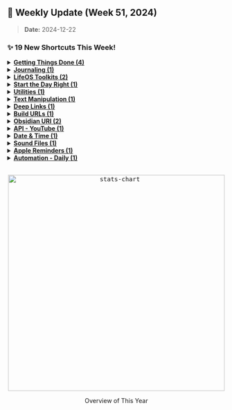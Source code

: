 ## 🎉 Weekly Update (Week 51, 2024)

> **Date:** 2024-12-22  

### ✨ 19 New Shortcuts This Week!

<details>
    <summary>
      <strong>
        <a href="https://github.com/huaminghuangtw/Apple-Shortcuts-Gallery/tree/main/All%20Shortcuts/Getting%20Things%20Done">Getting Things Done (4)</a>
      </strong>
    </summary>

  - <details>
     <summary>
     <a href="https://github.com/huaminghuangtw/Apple-Shortcuts-Gallery/tree/main/All%20Shortcuts/Getting%20Things%20Done/%F0%9F%94%97%20My%20URL%20Shortener">🔗 My URL Shortener</a>
     </summary>
     <a href="https://github.com/huaminghuangtw/Apple-Shortcuts-Gallery/tree/main/All%20Shortcuts/Getting%20Things%20Done/%F0%9F%94%97%20My%20URL%20Shortener">
     <img src="https://raw.githubusercontent.com/huaminghuangtw/Apple-Shortcuts-Gallery/refs/heads/main/All%20Shortcuts/Getting%20Things%20Done/%F0%9F%94%97%20My%20URL%20Shortener/%F0%9F%94%97%20My%20URL%20Shortener.png" width="150" title="💁‍♂️ Click or scan me to download the Shortcut!"/>
     </a>
     </details>

  - <details>
     <summary>
     <a href="https://github.com/huaminghuangtw/Apple-Shortcuts-Gallery/tree/main/All%20Shortcuts/Getting%20Things%20Done/%F0%9F%A4%96%20Ask%20ChatGPT">🤖 Ask ChatGPT</a>
     </summary>
     <a href="https://github.com/huaminghuangtw/Apple-Shortcuts-Gallery/tree/main/All%20Shortcuts/Getting%20Things%20Done/%F0%9F%A4%96%20Ask%20ChatGPT">
     <img src="https://raw.githubusercontent.com/huaminghuangtw/Apple-Shortcuts-Gallery/refs/heads/main/All%20Shortcuts/Getting%20Things%20Done/%F0%9F%A4%96%20Ask%20ChatGPT/%F0%9F%A4%96%20Ask%20ChatGPT.png" width="150" title="💁‍♂️ Click or scan me to download the Shortcut!"/>
     </a>
     </details>

  - <details>
     <summary>
     <a href="https://github.com/huaminghuangtw/Apple-Shortcuts-Gallery/tree/main/All%20Shortcuts/Getting%20Things%20Done/%E2%9A%9B%EF%B8%8F%20Deep%20Work%20Session">⚛️ Deep Work Session</a>
     </summary>
     <a href="https://github.com/huaminghuangtw/Apple-Shortcuts-Gallery/tree/main/All%20Shortcuts/Getting%20Things%20Done/%E2%9A%9B%EF%B8%8F%20Deep%20Work%20Session">
     <img src="https://raw.githubusercontent.com/huaminghuangtw/Apple-Shortcuts-Gallery/refs/heads/main/All%20Shortcuts/Getting%20Things%20Done/%E2%9A%9B%EF%B8%8F%20Deep%20Work%20Session/%E2%9A%9B%EF%B8%8F%20Deep%20Work%20Session.png" width="150" title="💁‍♂️ Click or scan me to download the Shortcut!"/>
     </a>
     </details>

  - <details>
     <summary>
     <a href="https://github.com/huaminghuangtw/Apple-Shortcuts-Gallery/tree/main/All%20Shortcuts/Getting%20Things%20Done/Log%20Life%20Progress">Log Life Progress</a>
     </summary>
     <a href="https://github.com/huaminghuangtw/Apple-Shortcuts-Gallery/tree/main/All%20Shortcuts/Getting%20Things%20Done/Log%20Life%20Progress">
     <img src="https://raw.githubusercontent.com/huaminghuangtw/Apple-Shortcuts-Gallery/refs/heads/main/All%20Shortcuts/Getting%20Things%20Done/Log%20Life%20Progress/Log%20Life%20Progress.png" width="150" title="💁‍♂️ Click or scan me to download the Shortcut!"/>
     </a>
     </details>
</details>

<details>
    <summary>
      <strong>
        <a href="https://github.com/huaminghuangtw/Apple-Shortcuts-Gallery/tree/main/All%20Shortcuts/Journaling">Journaling (1)</a>
      </strong>
    </summary>

  - <details>
     <summary>
     <a href="https://github.com/huaminghuangtw/Apple-Shortcuts-Gallery/tree/main/All%20Shortcuts/Journaling/%F0%9F%8C%A0%20Attach%20File%20to%20Journal">🌠 Attach File to Journal</a>
     </summary>
     <a href="https://github.com/huaminghuangtw/Apple-Shortcuts-Gallery/tree/main/All%20Shortcuts/Journaling/%F0%9F%8C%A0%20Attach%20File%20to%20Journal">
     <img src="https://raw.githubusercontent.com/huaminghuangtw/Apple-Shortcuts-Gallery/refs/heads/main/All%20Shortcuts/Journaling/%F0%9F%8C%A0%20Attach%20File%20to%20Journal/%F0%9F%8C%A0%20Attach%20File%20to%20Journal.png" width="150" title="💁‍♂️ Click or scan me to download the Shortcut!"/>
     </a>
     </details>
</details>

<details>
    <summary>
      <strong>
        <a href="https://github.com/huaminghuangtw/Apple-Shortcuts-Gallery/tree/main/All%20Shortcuts/LifeOS%20Toolkits">LifeOS Toolkits (2)</a>
      </strong>
    </summary>

  - <details>
     <summary>
     <a href="https://github.com/huaminghuangtw/Apple-Shortcuts-Gallery/tree/main/All%20Shortcuts/LifeOS%20Toolkits/%F0%9F%A7%90%20Morning%20Manifesto">🧐 Morning Manifesto</a>
     </summary>
     <a href="https://github.com/huaminghuangtw/Apple-Shortcuts-Gallery/tree/main/All%20Shortcuts/LifeOS%20Toolkits/%F0%9F%A7%90%20Morning%20Manifesto">
     <img src="https://raw.githubusercontent.com/huaminghuangtw/Apple-Shortcuts-Gallery/refs/heads/main/All%20Shortcuts/LifeOS%20Toolkits/%F0%9F%A7%90%20Morning%20Manifesto/%F0%9F%A7%90%20Morning%20Manifesto.png" width="150" title="💁‍♂️ Click or scan me to download the Shortcut!"/>
     </a>
     </details>

  - <details>
     <summary>
     <a href="https://github.com/huaminghuangtw/Apple-Shortcuts-Gallery/tree/main/All%20Shortcuts/LifeOS%20Toolkits/Floccus">Floccus</a>
     </summary>
     <a href="https://github.com/huaminghuangtw/Apple-Shortcuts-Gallery/tree/main/All%20Shortcuts/LifeOS%20Toolkits/Floccus">
     <img src="https://raw.githubusercontent.com/huaminghuangtw/Apple-Shortcuts-Gallery/refs/heads/main/All%20Shortcuts/LifeOS%20Toolkits/Floccus/Floccus.png" width="150" title="💁‍♂️ Click or scan me to download the Shortcut!"/>
     </a>
     </details>
</details>

<details>
    <summary>
      <strong>
        <a href="https://github.com/huaminghuangtw/Apple-Shortcuts-Gallery/tree/main/All%20Shortcuts/Start%20the%20Day%20Right">Start the Day Right (1)</a>
      </strong>
    </summary>

  - <details>
     <summary>
     <a href="https://github.com/huaminghuangtw/Apple-Shortcuts-Gallery/tree/main/All%20Shortcuts/Start%20the%20Day%20Right/Check%20Life%20Automation">Check Life Automation</a>
     </summary>
     <a href="https://github.com/huaminghuangtw/Apple-Shortcuts-Gallery/tree/main/All%20Shortcuts/Start%20the%20Day%20Right/Check%20Life%20Automation">
     <img src="https://raw.githubusercontent.com/huaminghuangtw/Apple-Shortcuts-Gallery/refs/heads/main/All%20Shortcuts/Start%20the%20Day%20Right/Check%20Life%20Automation/Check%20Life%20Automation.png" width="150" title="💁‍♂️ Click or scan me to download the Shortcut!"/>
     </a>
     </details>
</details>

<details>
    <summary>
      <strong>
        <a href="https://github.com/huaminghuangtw/Apple-Shortcuts-Gallery/tree/main/All%20Shortcuts/Utilities">Utilities (1)</a>
      </strong>
    </summary>

  - <details>
     <summary>
     <a href="https://github.com/huaminghuangtw/Apple-Shortcuts-Gallery/tree/main/All%20Shortcuts/Utilities/%F0%9F%99%8C%20Brain%20Dump">🙌 Brain Dump</a>
     </summary>
     <a href="https://github.com/huaminghuangtw/Apple-Shortcuts-Gallery/tree/main/All%20Shortcuts/Utilities/%F0%9F%99%8C%20Brain%20Dump">
     <img src="https://raw.githubusercontent.com/huaminghuangtw/Apple-Shortcuts-Gallery/refs/heads/main/All%20Shortcuts/Utilities/%F0%9F%99%8C%20Brain%20Dump/%F0%9F%99%8C%20Brain%20Dump.png" width="150" title="💁‍♂️ Click or scan me to download the Shortcut!"/>
     </a>
     </details>
</details>

<details>
    <summary>
      <strong>
        <a href="https://github.com/huaminghuangtw/Apple-Shortcuts-Gallery/tree/main/All%20Shortcuts/Text%20Manipulation">Text Manipulation (1)</a>
      </strong>
    </summary>

  - <details>
     <summary>
     <a href="https://github.com/huaminghuangtw/Apple-Shortcuts-Gallery/tree/main/All%20Shortcuts/Text%20Manipulation/ISO8601Duration2Numbers">ISO8601Duration2Numbers</a>
     </summary>
     <a href="https://github.com/huaminghuangtw/Apple-Shortcuts-Gallery/tree/main/All%20Shortcuts/Text%20Manipulation/ISO8601Duration2Numbers">
     <img src="https://raw.githubusercontent.com/huaminghuangtw/Apple-Shortcuts-Gallery/refs/heads/main/All%20Shortcuts/Text%20Manipulation/ISO8601Duration2Numbers/ISO8601Duration2Numbers.png" width="150" title="💁‍♂️ Click or scan me to download the Shortcut!"/>
     </a>
     </details>
</details>

<details>
    <summary>
      <strong>
        <a href="https://github.com/huaminghuangtw/Apple-Shortcuts-Gallery/tree/main/All%20Shortcuts/Deep%20Links">Deep Links (1)</a>
      </strong>
    </summary>

  - <details>
     <summary>
     <a href="https://github.com/huaminghuangtw/Apple-Shortcuts-Gallery/tree/main/All%20Shortcuts/Deep%20Links/Goodreads">Goodreads</a>
     </summary>
     <a href="https://github.com/huaminghuangtw/Apple-Shortcuts-Gallery/tree/main/All%20Shortcuts/Deep%20Links/Goodreads">
     <img src="https://raw.githubusercontent.com/huaminghuangtw/Apple-Shortcuts-Gallery/refs/heads/main/All%20Shortcuts/Deep%20Links/Goodreads/Goodreads.png" width="150" title="💁‍♂️ Click or scan me to download the Shortcut!"/>
     </a>
     </details>
</details>

<details>
    <summary>
      <strong>
        <a href="https://github.com/huaminghuangtw/Apple-Shortcuts-Gallery/tree/main/All%20Shortcuts/Build%20URLs">Build URLs (1)</a>
      </strong>
    </summary>

  - <details>
     <summary>
     <a href="https://github.com/huaminghuangtw/Apple-Shortcuts-Gallery/tree/main/All%20Shortcuts/Build%20URLs/Build%20Google%20Maps%20Search%20URL">Build Google Maps Search URL</a>
     </summary>
     <a href="https://github.com/huaminghuangtw/Apple-Shortcuts-Gallery/tree/main/All%20Shortcuts/Build%20URLs/Build%20Google%20Maps%20Search%20URL">
     <img src="https://raw.githubusercontent.com/huaminghuangtw/Apple-Shortcuts-Gallery/refs/heads/main/All%20Shortcuts/Build%20URLs/Build%20Google%20Maps%20Search%20URL/Build%20Google%20Maps%20Search%20URL.png" width="150" title="💁‍♂️ Click or scan me to download the Shortcut!"/>
     </a>
     </details>
</details>

<details>
    <summary>
      <strong>
        <a href="https://github.com/huaminghuangtw/Apple-Shortcuts-Gallery/tree/main/All%20Shortcuts/Obsidian%20URI">Obsidian URI (2)</a>
      </strong>
    </summary>

  - <details>
     <summary>
     <a href="https://github.com/huaminghuangtw/Apple-Shortcuts-Gallery/tree/main/All%20Shortcuts/Obsidian%20URI/%F0%9F%92%89%20Maintain%20Obsidian%20Vault">💉 Maintain Obsidian Vault</a>
     </summary>
     <a href="https://github.com/huaminghuangtw/Apple-Shortcuts-Gallery/tree/main/All%20Shortcuts/Obsidian%20URI/%F0%9F%92%89%20Maintain%20Obsidian%20Vault">
     <img src="https://raw.githubusercontent.com/huaminghuangtw/Apple-Shortcuts-Gallery/refs/heads/main/All%20Shortcuts/Obsidian%20URI/%F0%9F%92%89%20Maintain%20Obsidian%20Vault/%F0%9F%92%89%20Maintain%20Obsidian%20Vault.png" width="150" title="💁‍♂️ Click or scan me to download the Shortcut!"/>
     </a>
     </details>

  - <details>
     <summary>
     <a href="https://github.com/huaminghuangtw/Apple-Shortcuts-Gallery/tree/main/All%20Shortcuts/Obsidian%20URI/%F0%9F%93%A6%20Reorganize%20Obsidian%20Vault%20For%20Consistency">📦 Reorganize Obsidian Vault For Consistency</a>
     </summary>
     <a href="https://github.com/huaminghuangtw/Apple-Shortcuts-Gallery/tree/main/All%20Shortcuts/Obsidian%20URI/%F0%9F%93%A6%20Reorganize%20Obsidian%20Vault%20For%20Consistency">
     <img src="https://raw.githubusercontent.com/huaminghuangtw/Apple-Shortcuts-Gallery/refs/heads/main/All%20Shortcuts/Obsidian%20URI/%F0%9F%93%A6%20Reorganize%20Obsidian%20Vault%20For%20Consistency/%F0%9F%93%A6%20Reorganize%20Obsidian%20Vault%20For%20Consistency.png" width="150" title="💁‍♂️ Click or scan me to download the Shortcut!"/>
     </a>
     </details>
</details>

<details>
    <summary>
      <strong>
        <a href="https://github.com/huaminghuangtw/Apple-Shortcuts-Gallery/tree/main/All%20Shortcuts/API%20-%20YouTube">API - YouTube (1)</a>
      </strong>
    </summary>

  - <details>
     <summary>
     <a href="https://github.com/huaminghuangtw/Apple-Shortcuts-Gallery/tree/main/All%20Shortcuts/API%20-%20YouTube/YouTube%20-%20Get%20commentThreads%20from%20videoID">YouTube - Get commentThreads from videoID</a>
     </summary>
     <a href="https://github.com/huaminghuangtw/Apple-Shortcuts-Gallery/tree/main/All%20Shortcuts/API%20-%20YouTube/YouTube%20-%20Get%20commentThreads%20from%20videoID">
     <img src="https://raw.githubusercontent.com/huaminghuangtw/Apple-Shortcuts-Gallery/refs/heads/main/All%20Shortcuts/API%20-%20YouTube/YouTube%20-%20Get%20commentThreads%20from%20videoID/YouTube%20-%20Get%20commentThreads%20from%20videoID.png" width="150" title="💁‍♂️ Click or scan me to download the Shortcut!"/>
     </a>
     </details>
</details>

<details>
    <summary>
      <strong>
        <a href="https://github.com/huaminghuangtw/Apple-Shortcuts-Gallery/tree/main/All%20Shortcuts/Date%20%26%20Time">Date & Time (1)</a>
      </strong>
    </summary>

  - <details>
     <summary>
     <a href="https://github.com/huaminghuangtw/Apple-Shortcuts-Gallery/tree/main/All%20Shortcuts/Date%20%26%20Time/getQuarterNumber">getQuarterNumber</a>
     </summary>
     <a href="https://github.com/huaminghuangtw/Apple-Shortcuts-Gallery/tree/main/All%20Shortcuts/Date%20%26%20Time/getQuarterNumber">
     <img src="https://raw.githubusercontent.com/huaminghuangtw/Apple-Shortcuts-Gallery/refs/heads/main/All%20Shortcuts/Date%20%26%20Time/getQuarterNumber/getQuarterNumber.png" width="150" title="💁‍♂️ Click or scan me to download the Shortcut!"/>
     </a>
     </details>
</details>

<details>
    <summary>
      <strong>
        <a href="https://github.com/huaminghuangtw/Apple-Shortcuts-Gallery/tree/main/All%20Shortcuts/Sound%20Files">Sound Files (1)</a>
      </strong>
    </summary>

  - <details>
     <summary>
     <a href="https://github.com/huaminghuangtw/Apple-Shortcuts-Gallery/tree/main/All%20Shortcuts/Sound%20Files/%20%E2%8F%88%2030-Min%2040-Hz%20Binaural%20Beats"> ⏈ 30-Min 40-Hz Binaural Beats</a>
     </summary>
     <a href="https://github.com/huaminghuangtw/Apple-Shortcuts-Gallery/tree/main/All%20Shortcuts/Sound%20Files/%20%E2%8F%88%2030-Min%2040-Hz%20Binaural%20Beats">
     <img src="https://raw.githubusercontent.com/huaminghuangtw/Apple-Shortcuts-Gallery/refs/heads/main/All%20Shortcuts/Sound%20Files/%20%E2%8F%88%2030-Min%2040-Hz%20Binaural%20Beats/%20%E2%8F%88%2030-Min%2040-Hz%20Binaural%20Beats.png" width="150" title="💁‍♂️ Click or scan me to download the Shortcut!"/>
     </a>
     </details>
</details>

<details>
    <summary>
      <strong>
        <a href="https://github.com/huaminghuangtw/Apple-Shortcuts-Gallery/tree/main/All%20Shortcuts/Apple%20Reminders">Apple Reminders (1)</a>
      </strong>
    </summary>

  - <details>
     <summary>
     <a href="https://github.com/huaminghuangtw/Apple-Shortcuts-Gallery/tree/main/All%20Shortcuts/Apple%20Reminders/Batch%20Add%20Reminders">Batch Add Reminders</a>
     </summary>
     <a href="https://github.com/huaminghuangtw/Apple-Shortcuts-Gallery/tree/main/All%20Shortcuts/Apple%20Reminders/Batch%20Add%20Reminders">
     <img src="https://raw.githubusercontent.com/huaminghuangtw/Apple-Shortcuts-Gallery/refs/heads/main/All%20Shortcuts/Apple%20Reminders/Batch%20Add%20Reminders/Batch%20Add%20Reminders.png" width="150" title="💁‍♂️ Click or scan me to download the Shortcut!"/>
     </a>
     </details>
</details>

<details>
    <summary>
      <strong>
        <a href="https://github.com/huaminghuangtw/Apple-Shortcuts-Gallery/tree/main/All%20Shortcuts/Automation%20-%20Daily">Automation - Daily (1)</a>
      </strong>
    </summary>

  - <details>
     <summary>
     <a href="https://github.com/huaminghuangtw/Apple-Shortcuts-Gallery/tree/main/All%20Shortcuts/Automation%20-%20Daily/%23%20Cleanup%20Album"># Cleanup Album</a>
     </summary>
     <a href="https://github.com/huaminghuangtw/Apple-Shortcuts-Gallery/tree/main/All%20Shortcuts/Automation%20-%20Daily/%23%20Cleanup%20Album">
     <img src="https://raw.githubusercontent.com/huaminghuangtw/Apple-Shortcuts-Gallery/refs/heads/main/All%20Shortcuts/Automation%20-%20Daily/%23%20Cleanup%20Album/%23%20Cleanup%20Album.png" width="150" title="💁‍♂️ Click or scan me to download the Shortcut!"/>
     </a>
     </details>

</details>

<br>

<p align="center">
    <a href="https://chartyios.app">
        <kbd>
            <img src="https://raw.githubusercontent.com/huaminghuangtw/Apple-Shortcuts-Gallery/main/stats-chart.png" alt="stats-chart" width="500" title="This chart was generated by Charty, an utility app to create charts from Shortcuts! :-)"/>
        </kbd>
    </a>
    <p align="center">Overview of This Year</p>
</p>